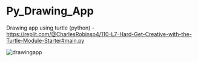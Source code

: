 # Py_Drawing_App
Drawing app using turtle (python) - https://replit.com/@CharlesRobinso4/110-L7-Hard-Get-Creative-with-the-Turtle-Module-Starter#main.py

![drawingapp](https://user-images.githubusercontent.com/40834093/171667159-d89c009c-c142-44c2-9a6c-e0c495ec54c7.PNG)
